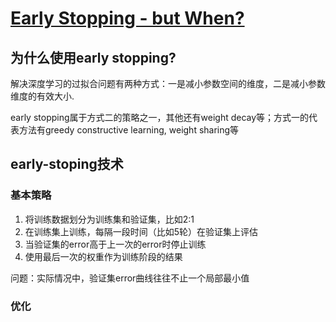 # [Early Stopping - but When?]()

## 为什么使用early stopping?

解决深度学习的过拟合问题有两种方式：一是减小参数空间的维度，二是减小参数维度的有效大小.

early stopping属于方式二的策略之一，其他还有weight decay等；方式一的代表方法有greedy constructive learning, weight sharing等

## early-stoping技术

### 基本策略

1. 将训练数据划分为训练集和验证集，比如2:1
2. 在训练集上训练，每隔一段时间（比如5轮）在验证集上评估
3. 当验证集的error高于上一次的error时停止训练
4. 使用最后一次的权重作为训练阶段的结果

问题：实际情况中，验证集error曲线往往不止一个局部最小值

### 优化

